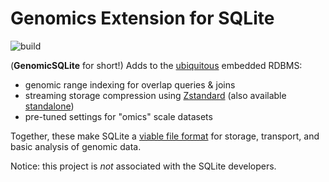 # Genomics Extension for SQLite

![build](https://github.com/mlin/GenomicSQLite/workflows/build/badge.svg?branch=main)

(**GenomicSQLite** for short!) Adds to the [ubiquitous](https://www.sqlite.org/mostdeployed.html) embedded RDBMS:

* genomic range indexing for overlap queries & joins
* streaming storage compression using [Zstandard](https://facebook.github.io/zstd/) (also available [standalone](https://github.com/mlin/sqlite_zstd_vfs))
* pre-tuned settings for "omics" scale datasets

Together, these make SQLite a [viable file format](https://www.sqlite.org/appfileformat.html) for storage, transport, and basic analysis of genomic data.

Notice: this project is *not* associated with the SQLite developers.
